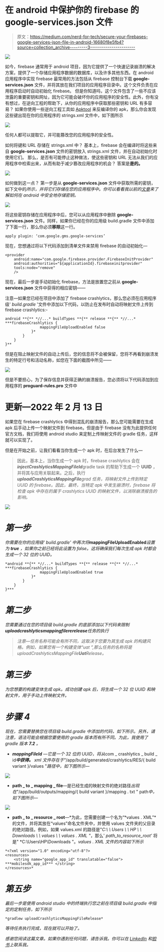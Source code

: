 # 在 android 中保护你的 firebase 的 google-services.json 文件

> 原文：<https://medium.com/nerd-for-tech/secure-your-firebases-google-services-json-file-in-android-16680f8e5fb4?source=collection_archive---------3----------------------->

![](img/809e19415b76502af17df6baf7a3b883.png)

如今，firebase 通常用于 android 项目，因为它提供了一个快速记录崩溃的解决方案，提供了一个存储应用程序数据的数据库，以及许多其他东西。在 android 应用程序中实现 firebase 最常用的方法包括从 firebase 控制台下载 **google-services.json** 文件，并将其放在我们项目的应用程序目录中。这个文件负责在应用程序启动时自动初始化 firebase。
但是你知道吗，这个文件包含了一些不应该泄露的重要密钥和网址，因为它可能会破坏你的应用程序的安全性。此外，你有没有想过，在逆向工程的帮助下，从你的应用程序中获取那些密钥和 URL 有多容易？
如果你使用一些逆向工程工具如 [Apktool](https://ibotpeaches.github.io/Apktool/install/) 来反编译你的 apk，那么你会发现这些键出现在你的应用程序的 strings.xml 文件中，如下图所示

![](img/0d165fcb57cb51980dee24932a35fedd.png)

任何人都可以提取它，并可能篡改您的应用程序的安全性。

如何将键和 URL 存储在 strings.xml 中？
基本上，firebase 会在编译时将这些来自 **google-services.json** 文件的密钥放入 strings.xml 文件，并在自动初始化时使用它们。
那么，是否有可能停止这种做法，使这些密钥和 URL 无法从我们的应用程序中检索出来，从而有助于减少篡改应用程序的机会？
答案是**是的。**

![](img/623cf528860c99df0d3786b5a788efbd.png)

如何做到这一点？
第一步是从 **google-services.json** 文件中获取所需的密钥，如下文中的*所示，并将它们存储在您的应用程序中。你可以看看我以前的[文章](https://mittalkartik1.medium.com/secret-management-in-android-c2a44f23fc59)来了解如何在 android 中安全地存储密钥。*

![](img/e000ccedc0743af43353625cfd335912.png)

将这些密钥存储在应用程序中后，您可以从应用程序中删除 **google-services.json** 文件。同样，如果你已经在你的应用级 build.gradle 文件中添加了下面一行，那么你必须**移除**这一行。

```
apply plugin: ‘com.google.gms.google-services’
```

现在，您想通过将以下代码添加到清单文件来禁用 firebase 的自动初始化—

```
<provider
    android:name="com.google.firebase.provider.FirebaseInitProvider"
    android:authorities="${applicationId}.firebaseinitprovider"
    tools:node="remove"
    />
```

现在，最后一步是手动初始化 firebase，方法是放置您之前从 **google-services.json** 文件中获得的相应密钥——

注意—如果您已经在项目中添加了 firebase crashlytics，那么您必须在应用程序级' *build.gradle* '文件中添加以下代码，以防止在发布时自动将映射文件上传到 firebase crashlytics:-

```
android **{** *//...* buildTypes **{** release **{** *//...* ***firebaseCrashlytics {
                mappingFileUploadEnabled false
            }*
        }
    }
}**
```

但是在阻止映射文件的自动上传后，您的信息将不会被保留，您将不再看到崩溃发生的特定行号和活动名称，如您在下面的截图中所见——

![](img/9622c3ce8ad295cf08e3897f98de998d.png)

但是不要担心，为了保存信息并获得正确的崩溃报告，您必须将以下代码添加到应用程序的 **proguard-rules.pro** 文件中

# **更新—2022 年 2 月 13 日**

如果您在 firebase crashlytics 中得到混乱的崩溃报告，那么您可能需要在生成 apk 后手动上传一个映射文件到 firebase。但是由于 firebase 没有为此提供任何官方文档，我们将使用 android studio 来定制上传映射文件的 gradle 任务，这样就可以实现了。

但是在开始之前，让我们看看当你生成一个 apk 时，在后台发生了什么—

> 因此，基本上，当你生成一个 apk 时，firebase crashlytics 会在***injectCrashlyticsMappingFileId***gradle task 的帮助下生成一个 **UUID** ，并将其与应用关联起来。之后，执行***uploadCrashlyticsMappingFile****grad 任务，将映射文件上传到特定 UUID 的 firebase。因此，最终，当特定 apk 中发生崩溃时，firebase 将检查 apk 中存在的属于 crashlytics UUID 的映射文件，以消除崩溃报告的影响。*

*![](img/714f936500ebce20aa3210cbfb42123f.png)*

# *第一步*

*你需要在你的应用级' *build.gradle'* 中再次将***mappingFileUploadEnabled***设置为 **true** ，如果你之前已经将此设置为 false。这将确保我们每次生成 apk 时都会生成一个 32 位的 UUID。*

```
*android **{** *//...* buildTypes **{** release **{** *//...* ***firebaseCrashlytics {
                mappingFileUploadEnabled true
            }*
        }
    }
}***
```

# *第二步*

*您需要通过在您的项目级 *build.gradle* 的底部添加以下代码来限制**uploadcrashlyticsmappingfilererelease**任务的执行*

> *注意—任务名称可能会有所不同，这取决于您要为其生成 apk 的构建风格。例如，如果您有一个构建变体“uat ”,那么任务的名称将是 uploadCrashlyticsMappingFile**Uat**Release。*

# *第三步*

*为您想要的构建变体生成 apk。成功创建 apk 后，将生成一个 32 位 UUID 和映射文件，用于手动上传映射文件。*

# *步骤 4*

*现在，您需要替换您在项目级 *build.gradle* 中添加的代码，如下所示。另外，请注意，语法可能会根据您要使用的 gradle 版本而有所不同。为此，我使用了 gradle 版本 **7.2** 。*

*   ****mappingFileId*** —它是一个 32 位的 UUID，将从*com _ crashlytics _ build _ id****中获得。*** *xml* 文件存在于"*/app/build/generated/crashlytics/RES/{ build variant }/values "*路径中，如下图所示—*

*![](img/8c6ae3a8bbe484bad6d35d2a9f9c77d0.png)*

*   ****path _ to _ mapping _ file****—是已经生成的映射文件的绝对路径*出现在*"/app/build/outputs/mapping/{ build variant }/mapping . txt " path*中，如下图所示—*

*![](img/7e3c529e17ffdf0dabb541d223c893b3.png)*

*   ****path _ to _ resource _ root****—*为此，您需要创建一个名为“*values . XML”*的文件，并将其放在“values”命名文件夹中，并使用 values 文件夹的父目录的绝对路径。例如，如果 values.xml 的路径是"*C:\ \ Users \ \ HP \ \ Downloads \ \ values \ \ values . XML "*，那么' *path_to_resource_root'* 将是" *C:\\Users\\HP\\Downloads "。*values . XML 文件的内容如下所示*

```
*<?xml version="1.0" encoding="utf-8"?>
<resources>
    <string name="google_app_id" translatable="false">           ***mobilesdk_app_id*** </string>
</resources>*
```

# *第五步*

*最后一步是使用 android studio 中的终端执行您之前在项目级 *build.gradle* 中指定的定制任务，如下所示*

```
*gradlew uploadCrashlyticsMappingFileRelease*
```

*等待任务执行完成，现在就可以开始了。*

*感谢您阅读这篇文章。如果你遇到任何问题，请告诉我。你可以在 [LinkedIn](https://www.linkedin.com/in/kartik-mittal-18ab23106) 和[脸书](https://www.facebook.com/kartik.mittal.7739)上联系我。*